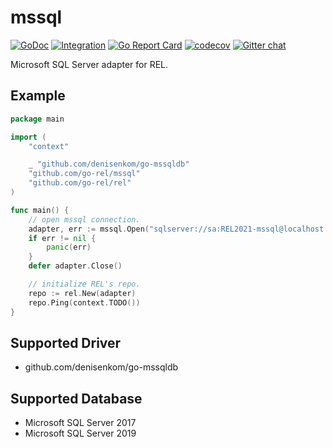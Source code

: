 # mssql

[![GoDoc](https://godoc.org/github.com/go-rel/mssql?status.svg)](https://pkg.go.dev/github.com/go-rel/mssql)
[![Integration](https://github.com/go-rel/mssql/actions/workflows/integration.yml/badge.svg?branch=main)](https://github.com/go-rel/mssql/actions/workflows/integration.yml)
[![Go Report Card](https://goreportcard.com/badge/github.com/go-rel/mssql)](https://goreportcard.com/report/github.com/go-rel/mssql)
[![codecov](https://codecov.io/gh/go-rel/mssql/branch/main/graph/badge.svg?token=3VBLHCCG4N)](https://codecov.io/gh/go-rel/mssql)
[![Gitter chat](https://badges.gitter.im/go-rel/rel.png)](https://gitter.im/go-rel/rel)

Microsoft SQL Server adapter for REL.

## Example 

```go
package main

import (
	"context"

	_ "github.com/denisenkom/go-mssqldb"
	"github.com/go-rel/mssql"
	"github.com/go-rel/rel"
)

func main() {
	// open mssql connection.
	adapter, err := mssql.Open("sqlserver://sa:REL2021-mssql@localhost:1433?database=rel")
	if err != nil {
		panic(err)
	}
	defer adapter.Close()

	// initialize REL's repo.
	repo := rel.New(adapter)
	repo.Ping(context.TODO())
}

```

## Supported Driver

- github.com/denisenkom/go-mssqldb

## Supported Database

- Microsoft SQL Server 2017
- Microsoft SQL Server 2019
